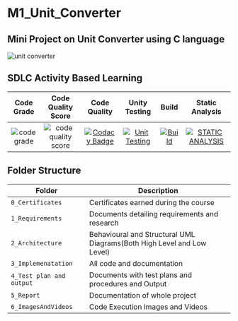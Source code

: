 # M1_Unit_Converter

## Mini Project on Unit Converter using C language

![unit converter](https://github.com/vinayvanka/M1_Unit_Converter_Util/blob/main/6_ImagesAndVideos/unit-converter-1.jpeg)



## SDLC Activity Based Learning


|Code Grade|Code Quality Score|Code Quality|Unity Testing|Build|Static Analysis|
|:--:|:--:|:--:|:--:|:--:|:--:|
![code grade](https://api.codiga.io/project/30943/status/svg)|![code quality score](https://api.codiga.io/project/30943/score/svg)|[![Codacy Badge](https://api.codacy.com/project/badge/Grade/ea45c94d14c6450a92cf74e1f3fd1cfe)](https://app.codacy.com/gh/vinayvanka/M1_Unit_Converter_Util?utm_source=github.com&utm_medium=referral&utm_content=vinayvanka/M1_Unit_Converter_Util&utm_campaign=Badge_Grade_Settings)|[![Unit Testing](https://github.com/vinayvanka/M1_Unit_Converter_Util/actions/workflows/unity.yml/badge.svg)](https://github.com/vinayvanka/M1_Unit_Converter_Util/actions/workflows/unity.yml)|[![Build](https://github.com/vinayvanka/M1_Unit_Converter_Util/actions/workflows/Build.yml/badge.svg)](https://github.com/vinayvanka/M1_Unit_Converter_Util/actions/workflows/Build.yml)|[![STATIC ANALYSIS](https://github.com/vinayvanka/M1_Unit_Converter_Util/actions/workflows/cppcheck.yml/badge.svg)](https://github.com/vinayvanka/M1_Unit_Converter_Util/actions/workflows/cppcheck.yml)|










## Folder Structure
Folder                   | Description
-------------------------| -----------------------------------------
`0_Certificates`         | Certificates earned during the course
`1_Requirements`         | Documents detailing requirements and research
`2_Architecture`         | Behavioural and Structural UML Diagrams(Both High Level and Low Level)
`3_Implemenatation `     | All code and documentation
`4_Test plan and output `| Documents with test plans and procedures and Output
`5_Report`               | Documentation of whole project
`6_ImagesAndVideos`      | Code Execution Images and Videos



